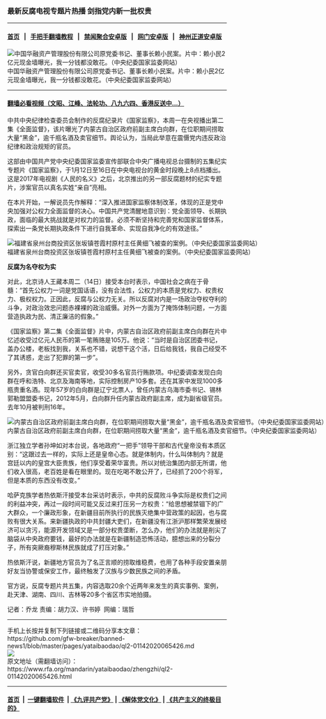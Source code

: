 ### 最新反腐电视专题片热播     剑指党内新一批权贵
------------------------

#### [首页](https://github.com/gfw-breaker/banned-news1/blob/master/README.md) &nbsp;&nbsp;|&nbsp;&nbsp; [手把手翻墙教程](https://github.com/gfw-breaker/guides/wiki) &nbsp;&nbsp;|&nbsp;&nbsp; [禁闻聚合安卓版](https://github.com/gfw-breaker/bn-android) &nbsp;&nbsp;|&nbsp;&nbsp; [网门安卓版](https://github.com/oGate2/oGate) &nbsp;&nbsp;|&nbsp;&nbsp; [神州正道安卓版](https://github.com/SzzdOgate/update) 



<div id="headerimg">
 <img alt="中国华融资产管理股份有限公司原党委书记、董事长赖小民案。片中：赖小民2亿元现金墙曝光，我一分钱都没敢花。（中央纪委国家监委网站）
" src="https://www.rfa.org/mandarin/yataibaodao/zhengzhi/ql2-01142020065426.html/ql2-1.jpg/@@images/d1a5510f-dd63-48a9-a4e0-892a2318004a.jpeg" title="中国华融资产管理股份有限公司原党委书记、董事长赖小民案。片中：赖小民2亿元现金墙曝光，我一分钱都没敢花。（中央纪委国家监委网站）
"/>
 <div id="headerimgcontents">
  <div id="headerimgcaption">
   <span>
    中国华融资产管理股份有限公司原党委书记、董事长赖小民案。片中：赖小民2亿元现金墙曝光，我一分钱都没敢花。（中央纪委国家监委网站）
   </span>
   <!-- zoomattribute -->
  </div>
  <!-- headerimgcaption -->
 </div>
 <!-- headerimagecontents -->
</div>

<hr/>


#### [翻墙必看视频（文昭、江峰、法轮功、八九六四、香港反送中...）](http://167.172.214.107/home.html)

<div id="storytext">
 <div>
  <div class="slot_header">
  </div>
 </div>
 <p>
  中共中央纪律检查委员会制作的反腐纪录片《国家监察》，本周一在央视播出第二集《全面监督》，该片曝光了内蒙古自治区政府前副主席白向群，在位职期间捞取大量“黑金”，逾千瓶名酒及卖官细节。舆论认为，当局此举意在震慑党内违反政治纪律和政治规矩的官员。
 </p>
 <p>
  这部由中国共产党中央纪委国家监委宣传部联合中央广播电视总台摄制的五集纪实专题片《国家监察》，于1月12日至16日在中央电视台的黄金时段晚上8点档播出。这是2017年电视剧《人民的名义》之后，北京推出的另一部反腐题材的纪实专题片，涉案官员以真名实姓“亲自”亮相。
 </p>
 <p>
 </p>
 <p>
 </p>
 <p>
  在本片开始，一解说员先作解释：“深入推进国家监察体制改革，体现的正是党中央加强对公权力全面监督的决心。中国共产党清醒地意识到：党全面领导、长期执政，面临的最大挑战就是对权力的监督。必须不断坚持和完善党和国家监督体系，探索出一条党长期执政条件下进行自我革命、实现自我净化的有效途径。”
 </p>
 <p>
 </p>
 <p>
  <div class="image-inline captioned" style="width:800px;">
   <div style="width:800px;">
    <img alt="福建省泉州台商投资区张坂镇苍霞村原村主任黄细飞被查的案例。（中央纪委国家监委网站）" src="https://www.rfa.org/mandarin/yataibaodao/zhengzhi/ql2-01142020065426.html/ql2-2.jpg" title="福建省泉州台商投资区张坂镇苍霞村原村主任黄细飞被查的案例。（中央纪委国家监委网站）"/>
   </div>
   <div class="image-caption">
    <span style="width:800px;">
     福建省泉州台商投资区张坂镇苍霞村原村主任黄细飞被查的案例。（中央纪委国家监委网站）
    </span>
    <span class="copyright">
    </span>
   </div>
  </div>
 </p>
 <p>
  <b>
   反腐为名夺权为实
  </b>
 </p>
 <p>
  对此，北京诗人王藏本周二（14日）接受本台时表示，中国社会之病在于骨髓：“首先公权力一词是党国话语，没有合法性，公权力的本质是党权力、权贵权力、极权权力。正因此，反腐与公权力无关。所以反腐对内是一场政治夺权夺利的斗争，对政治效忠问题赤裸裸的政治威慑。对外一方面为了掩饰体制问题，一方面营造执政为民、清正廉洁的假象。”
 </p>
 <p>
  《国家监察》第二集《全面监督》片中，内蒙古自治区政府前副主席白向群在片中忆述收受过亿元人民币的第一笔贿赂是105万。他说：“当时是自治区团委书记，盖办公楼，老板找到我，关系也不错，说想干这个活，日后给我钱，我自己经受不了其诱惑，走出了犯罪的第一步”。
 </p>
 <p>
  另外，贪官白向群还买官卖官，收受30多名官员行贿款项。中纪委调查发现白向群在呼和浩特、北京及海南等地，实际控制房产10多套。还在其家中发现1000多瓶贵重名酒。现年57岁的白向群是辽宁北票人，曾任内蒙古乌海市委书记、锡林郭勒盟盟委书记，2012年5月，白向群升任内蒙古政府副主席，成为副省级官员。去年10月被判刑16年。
 </p>
 <p>
 </p>
 <p>
  <div class="image-inline captioned" style="width:800px;">
   <div style="width:800px;">
    <img alt="内蒙古自治区政府前副主席白向群，在位职期间捞取大量“黑金”，逾千瓶名酒及卖官细节。（中央纪委国家监委网站）" src="https://www.rfa.org/mandarin/yataibaodao/zhengzhi/ql2-01142020065426.html/ql2-3.jpg" title="内蒙古自治区政府前副主席白向群，在位职期间捞取大量“黑金”，逾千瓶名酒及卖官细节。（中央纪委国家监委网站）"/>
   </div>
   <div class="image-caption">
    <span style="width:800px;">
     内蒙古自治区政府前副主席白向群，在位职期间捞取大量“黑金”，逾千瓶名酒及卖官细节。（中央纪委国家监委网站）
    </span>
    <span class="copyright">
    </span>
   </div>
  </div>
 </p>
 <p>
  浙江独立学者孙坤如对本台说，各地政府“一把手”领导干部和古代皇帝没有本质区别：“这跟过去一样的，实际上还是皇帝心态。就是体制内，什么叫体制内？就是宫廷以内的皇宫大臣贵族，他们享受着荣华富贵。所以对统治集团内部无所谓，他们收入很高，老百姓是看在眼里的。现在吃喝不敢公开了，已经抓了200个将军，但是本质的东西没有改变。”
 </p>
 <p>
  哈萨克族学者热依斯汗接受本台采访时表示，中共的反腐败斗争实际是权贵们之间的利益冲突，再过一段时间可能又反过来打压另一方权贵：“给思想被禁锢下的广大群众，一个廉政形象，在新疆目前所执行的民族灭绝集中营政策的起因，也与腐败有很大关系。来新疆执政的中共封疆大吏们，在新疆没有江浙沪那样繁荣发展经济可以贪污，能源开发领域又是一部分权贵垄断，怎么办，他们的办法就是削尖了脑袋从中央政府要钱，最好的办法就是在新疆制造恐怖活动，臆想出来的分裂分子，所有突厥裔穆斯林民族就成了打压对象。”
 </p>
 <p>
  热依斯汗说，新疆地方官员为了名正言顺的捞取维稳费，也用了各种手段安置亲朋好友当协警或保安工作，最终触发了汉族与少数民族之间的矛盾。
 </p>
 <p>
  官方说，反腐专题片共五集，内容选取20余个近两年来发生的真实事例、案例，赴天津、湖南、四川、吉林等20多个省区市实地拍摄。
 </p>
 <p>
 </p>
 <p>
  记者：乔龙 责编：胡力汉、许书婷  网编：瑞哲
 </p>
</div>

<hr/>
手机上长按并复制下列链接或二维码分享本文章：<br/>
https://github.com/gfw-breaker/banned-news1/blob/master/pages/yataibaodao/ql2-01142020065426.md <br/>
<a href='https://github.com/gfw-breaker/banned-news1/blob/master/pages/yataibaodao/ql2-01142020065426.md'><img src='https://github.com/gfw-breaker/banned-news1/blob/master/pages/yataibaodao/ql2-01142020065426.md.png'/></a> <br/>
原文地址（需翻墙访问）：https://www.rfa.org/mandarin/yataibaodao/zhengzhi/ql2-01142020065426.html


------------------------
#### [首页](https://github.com/gfw-breaker/banned-news1/blob/master/README.md) &nbsp;|&nbsp; [一键翻墙软件](https://github.com/gfw-breaker/nogfw/blob/master/README.md) &nbsp;| [《九评共产党》](https://github.com/gfw-breaker/9ping.md/blob/master/README.md#九评之一评共产党是什么) | [《解体党文化》](https://github.com/gfw-breaker/jtdwh.md/blob/master/README.md) | [《共产主义的终极目的》](https://github.com/gfw-breaker/gczydzjmd.md/blob/master/README.md)


<img src='http://gfw-breaker.win/banned-news/pages/yataibaodao/ql2-01142020065426.md' width='0px' height='0px'/>